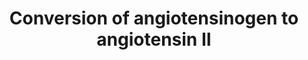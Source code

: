 ---
annotations:
- id: PW:0000002
  parent: classic metabolic pathway
  type: Pathway Ontology
  value: classic metabolic pathway
- id: PW:0000244
  parent: regulatory pathway
  type: Pathway Ontology
  value: angiotensin II signaling pathway
authors:
- LVreeswijk
- Fehrhart
- Eweitz
description: This pathway depicts the conversion of Angiotensinogen to Angiotensin
  II by enzymes of the Renin-Angiotensin-System (RAS) and Nonrenin-Angiotensin-System
  (NRAS).  The NRAS pathway includes both direct and indirect conversion.
last-edited: 2021-05-22
ndex: 0cad9ddc-8b6e-11eb-9e72-0ac135e8bacf
organisms:
- Homo sapiens
redirect_from:
- /index.php/Pathway:WP4818
- /instance/WP4818
revision: null
schema-jsonld:
- '@context': https://schema.org/
  '@id': https://wikipathways.github.io/pathways/WP4818.html
  '@type': Dataset
  creator:
    '@type': Organization
    name: WikiPathways
  description: This pathway depicts the conversion of Angiotensinogen to Angiotensin
    II by enzymes of the Renin-Angiotensin-System (RAS) and Nonrenin-Angiotensin-System
    (NRAS).  The NRAS pathway includes both direct and indirect conversion.
  keywords:
  - ''
  - ACE
  - Angiotensin I
  - Angiotensinogen
  - CMA1
  - CTSD
  - CTSG
  - REN
  - human angiotensin II
  license: CC0
  name: Conversion of angiotensinogen to angiotensin II
seo: CreativeWork
title: Conversion of angiotensinogen to angiotensin II
wpid: WP4818
---